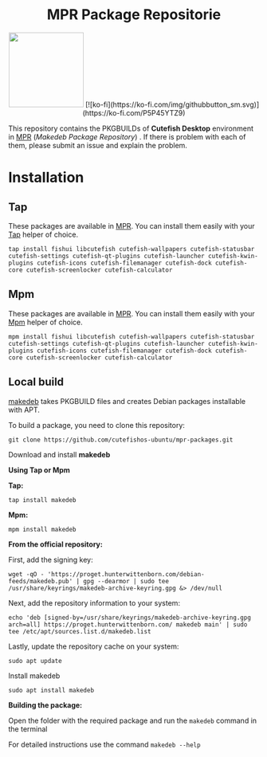 <div align="center">
    <h1>MPR Package Repositorie</h1>
    <img height="150" src="https://dl.uploadgram.me/6119620f0356eh?raw">
[![ko-fi](https://ko-fi.com/img/githubbutton_sm.svg)](https://ko-fi.com/P5P45YTZ9)
</div>

This repository contains the PKGBUILDs of **Cutefish Desktop** environment in [MPR](https://mpr.hunterwittenborn.com/packages/?K=titenko&SeB=m) (*Makedeb Package Repository*) . If there is problem with each of them, please submit an issue and explain the problem.

# Installation

## Tap

These packages are available in [MPR](https://mpr.hunterwittenborn.com/packages/?K=titenko&SeB=m). You can install them easily with your [Tap](https://github.com/hwittenborn/tap)  helper of choice.

    tap install fishui libcutefish cutefish-wallpapers cutefish-statusbar cutefish-settings cutefish-qt-plugins cutefish-launcher cutefish-kwin-plugins cutefish-icons cutefish-filemanager cutefish-dock cutefish-core cutefish-screenlocker cutefish-calculator 

## Mpm

These packages are available in [MPR](https://mpr.hunterwittenborn.com/packages/?K=titenko&SeB=m). You can install them easily with your [Mpm](https://github.com/cutefishos-ubuntu/mpm)  helper of choice.

    mpm install fishui libcutefish cutefish-wallpapers cutefish-statusbar cutefish-settings cutefish-qt-plugins cutefish-launcher cutefish-kwin-plugins cutefish-icons cutefish-filemanager cutefish-dock cutefish-core cutefish-screenlocker cutefish-calculator

## Local build

[makedeb](https://github.com/makedeb/makedeb) takes PKGBUILD files and creates Debian packages installable with APT.

To build a package, you need to clone this repository:

    git clone https://github.com/cutefishos-ubuntu/mpr-packages.git

Download and install **makedeb**

**Using Tap or Mpm**

**Tap:**
    
    tap install makedeb

**Mpm:**

    mpm install makedeb

**From the official repository:**

First, add the signing key:

    wget -qO - 'https://proget.hunterwittenborn.com/debian-feeds/makedeb.pub' | gpg --dearmor | sudo tee /usr/share/keyrings/makedeb-archive-keyring.gpg &> /dev/null

Next, add the repository information to your system:

    echo 'deb [signed-by=/usr/share/keyrings/makedeb-archive-keyring.gpg arch=all] https://proget.hunterwittenborn.com/ makedeb main' | sudo tee /etc/apt/sources.list.d/makedeb.list

Lastly, update the repository cache on your system:

    sudo apt update

Install makedeb

    sudo apt install makedeb

**Building the package:**

Open the folder with the required package and run the `makedeb` command in the terminal

For detailed instructions use the command `makedeb --help`
